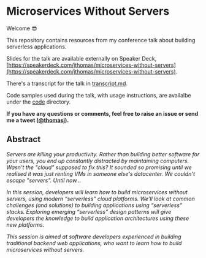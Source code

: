 # Microservices Without Servers

Welcome 😎

This repository contains resources from my conference talk about building serverless applications.

Slides for the talk are available externally on Speaker Deck, [https://speakerdeck.com/jthomas/microservices-without-servers](https://speakerdeck.com/jthomas/microservices-without-servers). 

There's a transcript for the talk in [transcript.md]().

Code samples used during the talk, with usage instructions, are availalbe under the [code]() directory. 

**If you have any questions or comments, feel free to raise an issue or send me a tweet ([@thomasj](https://twitter.com/thomasj)).**

## Abstract

*Servers are killing your productivity. Rather than building better software for your users, you end up constantly distracted by maintaining computers. Wasn't the "cloud" supposed to fix this? It sounded so promising until we realised it was just renting VMs in someone else's datacenter. We couldn't escape "servers". Until now...*

*In this session, developers will learn how to build microservices without servers, using modern “serverless” cloud platforms. We’ll look at common challenges (and solutions) to building applications using “serverless” stacks. Exploring emerging “serverless” design patterns will give developers the knowledge to build application architectures using these new platforms.*

*This session is aimed at software developers experienced in building traditional backend web applications, who want to learn how to build microservices without servers.*